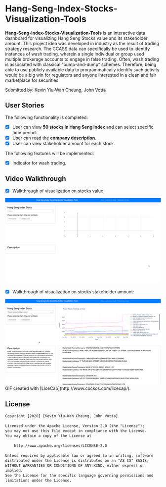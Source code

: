 # Hang-Seng-Index-Stocks-Visualization-Tools

**Hang-Seng-Index-Stocks-Visualization-Tools** is an interactive data dashboard for visualizing Hang Seng Stocks value and its stakeholder amount. This project idea was developed in industry as the result of trading strategy research. The CCASS data can specifically be used to identify instances of wash trading, wherein a single individual or group used multiple brokerage accounts to engage in false trading. Often, wash trading is associated with classical “pump-and-dump” schemes. Therefore, being able to use publicly available data to programmatically identify such activity would be a big win for regulators and anyone interested in a clean and fair marketplace for securities.


Submitted by: Kevin Yiu-Wah Cheung, John Votta

## User Stories

The following functionality is completed:

* [x] User can view **50 stocks in Hang Seng Index** and can select specific time period. 
* [x] User can read the **company description**.
* [x] User can view stakeholder amount for each stock.

The following features will be implemented:

* [x] Indicator for wash trading.

## Video Walkthrough

* [x] Walkthrough of visualization on stocks value:
<img src='walkthrough.gif' title='Video Walkthrough' width='' alt='Video Walkthrough' />

* [x] Walkthrough of visualization on stocks stakeholder amount:
<img src='walkthrough_stakeholder.gif' title='Video Walkthrough' width='' alt='Video Walkthrough' />
GIF created with [LiceCap](http://www.cockos.com/licecap/).

## License

    Copyright [2020] [Kevin Yiu-Wah Cheung, John Votta]

    Licensed under the Apache License, Version 2.0 (the "License");
    you may not use this file except in compliance with the License.
    You may obtain a copy of the License at

        http://www.apache.org/licenses/LICENSE-2.0

    Unless required by applicable law or agreed to in writing, software
    distributed under the License is distributed on an "AS IS" BASIS,
    WITHOUT WARRANTIES OR CONDITIONS OF ANY KIND, either express or implied.
    See the License for the specific language governing permissions and
    limitations under the License.
